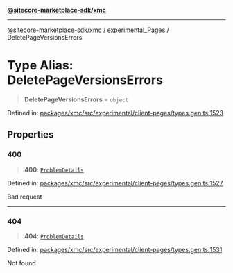 [**@sitecore-marketplace-sdk/xmc**](../../../../README.md)

***

[@sitecore-marketplace-sdk/xmc](../../../../README.md) / [experimental\_Pages](../README.md) / DeletePageVersionsErrors

# Type Alias: DeletePageVersionsErrors

> **DeletePageVersionsErrors** = `object`

Defined in: [packages/xmc/src/experimental/client-pages/types.gen.ts:1523](https://github.com/Sitecore/marketplace-sdk/blob/main/packages/xmc/src/experimental/client-pages/types.gen.ts#L1523)

## Properties

### 400

> **400**: [`ProblemDetails`](ProblemDetails.md)

Defined in: [packages/xmc/src/experimental/client-pages/types.gen.ts:1527](https://github.com/Sitecore/marketplace-sdk/blob/main/packages/xmc/src/experimental/client-pages/types.gen.ts#L1527)

Bad request

***

### 404

> **404**: [`ProblemDetails`](ProblemDetails.md)

Defined in: [packages/xmc/src/experimental/client-pages/types.gen.ts:1531](https://github.com/Sitecore/marketplace-sdk/blob/main/packages/xmc/src/experimental/client-pages/types.gen.ts#L1531)

Not found
